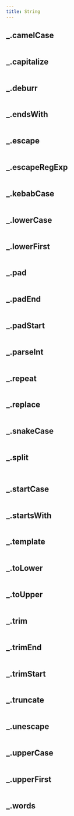 ```yaml
---
title: String
---
```

## _.camelCase



```javascript

```
## _.capitalize



```javascript

```
## _.deburr



```javascript

```
## _.endsWith



```javascript

```
## _.escape



```javascript

```
## _.escapeRegExp



```javascript

```
## _.kebabCase



```javascript

```
## _.lowerCase



```javascript

```
## _.lowerFirst



```javascript

```
## _.pad



```javascript

```
## _.padEnd



```javascript

```
## _.padStart



```javascript

```
## _.parseInt



```javascript

```
## _.repeat



```javascript

```
## _.replace



```javascript

```
## _.snakeCase



```javascript

```
## _.split



```javascript

```


```javascript

```
## _.startCase



```javascript

```
## _.startsWith



```javascript

```
## _.template



```javascript

```
## _.toLower



```javascript

```
## _.toUpper



```javascript

```
## _.trim



```javascript

```
## _.trimEnd



```javascript

```
## _.trimStart



```javascript

```
## _.truncate



```javascript

```
## _.unescape



```javascript

```
## _.upperCase



```javascript

```
## _.upperFirst



```javascript

```
## _.words



```javascript

```